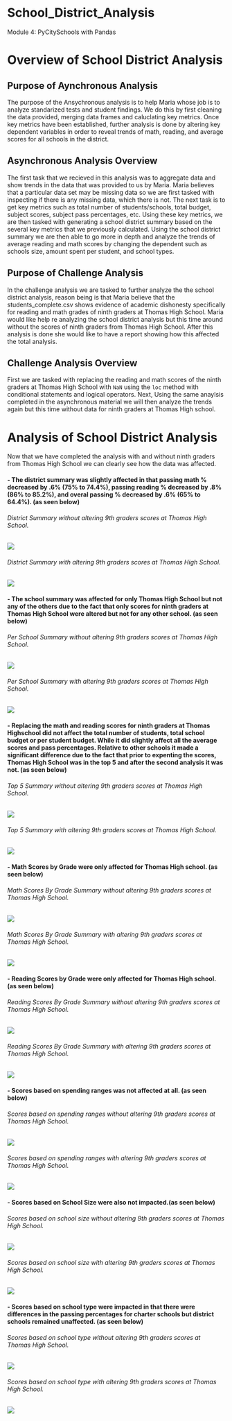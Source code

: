 # School_District_Analysis
Module 4: PyCitySchools with Pandas

# Overview of School District Analysis

## Purpose of Aynchronous Analysis
The purpose of the Ansychronous analysis is to help Maria whose job is to analyze standarized tests and student findings. We do this by first cleaning the data provided, merging data frames and caluclating key metrics. Once key metrics have been established, further analysis is done by altering key dependent variables in order to reveal trends of math, reading, and average scores for all schools in the district.

## Asynchronous Analysis Overview
The first task that we recieved in this analysis was to aggregate data and show trends in the data that was provided to us by Maria. Maria believes that a particular data set may be missing data so we are first tasked with inspecting if there is any missing data, which there is not. The next task is to get key metrics such as total number of students/schools, total budget, subject scores, subject pass percentages, etc. Using these key metrics, we are then tasked with generating a school district summary based on the several key metrics that we previously calculated. Using the school district summary we are then able to go more in depth and analyze the trends of average reading and math scores by changing the dependent such as schools size, amount spent per student, and school types.

## Purpose of Challenge Analysis
In the challenge analysis we are tasked to further analyze the the school district analysis, reason being is that Maria believe that the students_complete.csv shows evidence of academic dishonesty specifically for reading and math grades of ninth graders at Thomas High School. Maria would like help re analyzing the school district analysis but this time around without the scores of ninth graders from Thomas High School. After this analysis is done she would like to have a report showing how this affected the total analysis. 

## Challenge Analysis Overview

First we are tasked with replacing the reading and math scores of the ninth graders at Thomas High School with `NaN` using the `loc` method with conditional statements and logical operators. Next, Using the same anaylsis completed in the asynchronous material we will then analyze the trends again but this time without data for ninth graders at Thomas High school.


# Analysis of School District Analysis
 
Now that we have completed the analysis with and without ninth graders from Thomas High School we can clearly see how the data was affected. 

#### - The district summary was slightly affected in that passing math % decreased by .6% (75% to 74.4%), passing reading % decreased by .8% (86% to 85.2%), and overal passing % decreased by .6% (65% to 64.4%). (as seen below)

###### District Summary without altering 9th graders scores at Thomas High School.

![](Resources/District_Summary/1st_Analysis.png) 

###### District Summary with altering 9th graders scores at Thomas High School.

![](Resources/District_Summary/2nd_Analysis.png) 

#### - The school summary was affected for only Thomas High School but not any of the others due to the fact that only scores for ninth graders at Thomas High School were altered but not for any other school. (as seen below)

###### Per School Summary without altering 9th graders scores at Thomas High School.

![](Resources/Per_School_Summary/1st_Analysis.png) 

###### Per School Summary with altering 9th graders scores at Thomas High School.

![](Resources/Per_School_Summary/2nd_Analysis.png) 

#### - Replacing the math and reading scores for ninth graders at Thomas Highschool did not affect the total number of students, total school budget or per student budget. While it did slightly affect all the average scores and pass percentages. Relative to other schools it made a significant difference due to the fact that prior to expenting the scores, Thomas High School was in the top 5 and after the second analysis it was not. (as seen below)

###### Top 5 Summary without altering 9th graders scores at Thomas High School.

![](Resources/Top_5/1st_Analysis.png) 

###### Top 5 Summary with altering 9th graders scores at Thomas High School.

![](Resources/Top_5/2nd_Analysis.png) 

#### - Math Scores by Grade were only affected for Thomas High school. (as seen below)

###### Math Scores By Grade Summary without altering 9th graders scores at Thomas High School.

![](Resources/Math_Scores_by_Grade/1st_Analysis.png) 

###### Math Scores By Grade Summary with altering 9th graders scores at Thomas High School.

![](Resources/Math_Scores_by_Grade/2nd_Analysis.png) 

#### - Reading Scores by Grade were only affected for Thomas High school. (as seen below)

###### Reading Scores By Grade Summary without altering 9th graders scores at Thomas High School.

![](Resources/Reading_Scores_By_Grade/1st_Analysis.png) 

###### Reading Scores By Grade Summary with altering 9th graders scores at Thomas High School.

![](Resources/Reading_Scores_By_Grade/2nd_Analysis.png) 

#### - Scores based on spending ranges was not affected at all. (as seen below)

###### Scores based on spending ranges without altering 9th graders scores at Thomas High School.

![](Resources/Scores_By_School_Spending/1st_Analysis.png) 

###### Scores based on spending ranges with altering 9th graders scores at Thomas High School.

![](Resources/Scores_By_School_Spending/2nd_Analysis.png) 

#### - Scores based on School Size were also not impacted.(as seen below)

###### Scores based on school size without altering 9th graders scores at Thomas High School.

![](Resources/Scores_By_School_Size/1st_Analysis.png) 

###### Scores based on school size with altering 9th graders scores at Thomas High School.

![](Resources/Scores_By_School_Size/2nd_Analysis.png) 

#### - Scores based on school type were impacted in that there were differences in the passing percentages for charter schools but district schools remained unaffected. (as seen below)

###### Scores based on school type without altering 9th graders scores at Thomas High School.

![](Resources/Scores_By_school_Type/1st_Analysis.png) 

###### Scores based on school type with altering 9th graders scores at Thomas High School.

![](Resources/Scores_By_school_Type/2nd_Analysis.png) 
